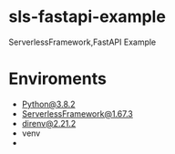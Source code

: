 # sls-fastapi-example

ServerlessFramework,FastAPI Example

# Enviroments

- Python@3.8.2
- ServerlessFramework@1.67.3
- direnv@2.21.2
- venv
-
